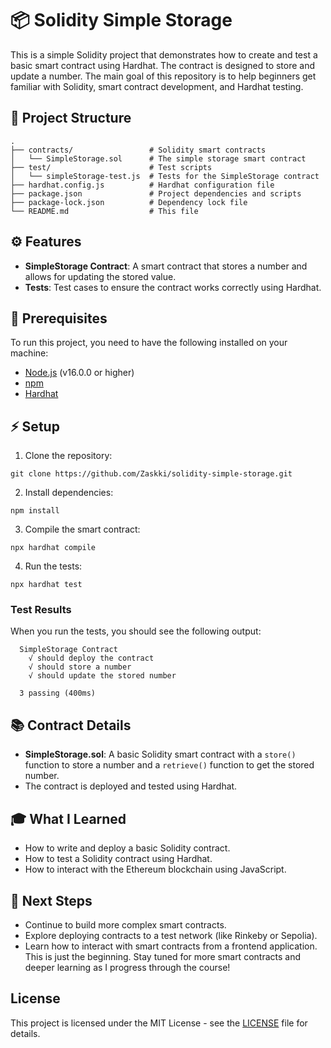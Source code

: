 
# 📦 Solidity Simple Storage

This is a simple Solidity project that demonstrates how to create and test a basic smart contract using Hardhat. The contract is designed to store and update a number. The main goal of this repository is to help beginners get familiar with Solidity, smart contract development, and Hardhat testing.

## 📁 Project Structure

```
.
├── contracts/                 # Solidity smart contracts
│   └── SimpleStorage.sol      # The simple storage smart contract
├── test/                      # Test scripts
│   └── simpleStorage-test.js  # Tests for the SimpleStorage contract
├── hardhat.config.js          # Hardhat configuration file
├── package.json               # Project dependencies and scripts
├── package-lock.json          # Dependency lock file
└── README.md                  # This file
```

## ⚙️ Features

- **SimpleStorage Contract**: A smart contract that stores a number and allows for updating the stored value.
- **Tests**: Test cases to ensure the contract works correctly using Hardhat.

## 📜 Prerequisites

To run this project, you need to have the following installed on your machine:

- [Node.js](https://nodejs.org/) (v16.0.0 or higher)
- [npm](https://www.npmjs.com/)
- [Hardhat](https://hardhat.org/)

## ⚡ Setup

1. Clone the repository:

```
git clone https://github.com/Zaskki/solidity-simple-storage.git
```

2. Install dependencies:

```
npm install
```

3. Compile the smart contract:

```
npx hardhat compile
```

4. Run the tests:

```
npx hardhat test
```

### Test Results

When you run the tests, you should see the following output:

```
  SimpleStorage Contract
    √ should deploy the contract
    √ should store a number
    √ should update the stored number

  3 passing (400ms)
```

## 📚 Contract Details

- **SimpleStorage.sol**: A basic Solidity smart contract with a `store()` function to store a number and a `retrieve()` function to get the stored number.
- The contract is deployed and tested using Hardhat.

## 🎓 What I Learned

- How to write and deploy a basic Solidity contract.
- How to test a Solidity contract using Hardhat.
- How to interact with the Ethereum blockchain using JavaScript.

## 🚀 Next Steps

- Continue to build more complex smart contracts.
- Explore deploying contracts to a test network (like Rinkeby or Sepolia).
- Learn how to interact with smart contracts from a frontend application.
This is just the beginning. Stay tuned for more smart contracts and deeper learning as I progress through the course!

## License

This project is licensed under the MIT License - see the [LICENSE](./LICENSE) file for details.

